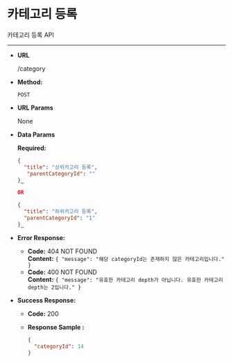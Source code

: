 # **카테고리 등록**

카테고리 등록 API

---

* **URL**

  /category

* **Method:**

  `POST`

* **URL Params**

  None

* **Data Params**

  **Required:**
  ```json  
  {
    "title": "상위카고리 등록",   
     "parentCategoryId": ""   
  }_
  
  OR
  
  {
    "title": "하위카고리 등록",   
    "parentCategoryId": "1"   
  }_
  ```  

* **Error Response:**
    * **Code:** 404 NOT FOUND <br />
      **Content:** `{ "message": "해당 categoryId는 존재하지 않은 카테고리입니다." }`
    * **Code:** 400 NOT FOUND <br />
      **Content:** `{ "message": "유효한 카테고리 depth가 아닙니다. 유효한 카테고리 depth는 2입니다." }`

* **Success Response:**
    * **Code:** 200 <br />
    * **Response Sample :**

      ```json
      {
        "categoryId": 14
      }
      ```
